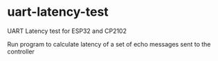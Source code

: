 # uart-latency-test
UART Latency test for ESP32 and CP2102

Run program to calculate latency of a set of echo messages sent to the controller

